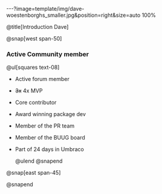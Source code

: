 ---?image=template/img/dave-woestenborghs_smaller.jpg&position=right&size=auto 100%

@title[Introduction Dave]

@snap[west span-50]

### Active Community member

@ul[squares text-08]

- Active forum member
- ~~3x~~ 4x MVP
- Core contributor
- Award winning package dev
- Member of the PR team
- Member of the BUUG board
- Part of 24 days in Umbraco

  @ulend
  @snapend

@snap[east span-45]

@snapend
